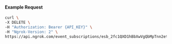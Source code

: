 <!-- Code generated for API Clients. DO NOT EDIT. -->

#### Example Request

```bash
curl \
-X DELETE \
-H "Authorization: Bearer {API_KEY}" \
-H "Ngrok-Version: 2" \
https://api.ngrok.com/event_subscriptions/esb_2fc1QXD1hBbXwVgQbMpTnn2et4Y/sources/ip_policy_updated.v0
```
